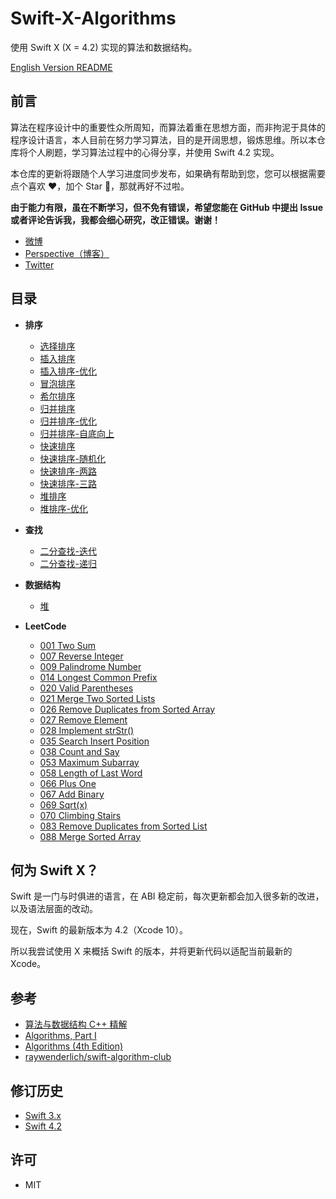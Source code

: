 # Swift-X-Algorithms

使用 Swift X (X = 4.2) 实现的算法和数据结构。

[English Version README](README.md)

## 前言

算法在程序设计中的重要性众所周知，而算法着重在思想方面，而非拘泥于具体的程序设计语言，本人目前在努力学习算法，目的是开阔思想，锻炼思维。所以本仓库将个人刷题，学习算法过程中的心得分享，并使用 Swift 4.2 实现。

本仓库的更新将跟随个人学习进度同步发布，如果确有帮助到您，您可以根据需要点个喜欢 ❤️，加个 Star 🌟，那就再好不过啦。

**由于能力有限，虽在不断学习，但不免有错误，希望您能在 GitHub 中提出 Issue 或者评论告诉我，我都会细心研究，改正错误。谢谢！**

- [微博](http://weibo.com/375975847)
- [Perspective（博客）](https://github.com/kingcos/Perspective)
- [Twitter](https://twitter.com/mmdadao)

## 目录

- **排序**
  - [选择排序](/Sort/01-SelectionSort)
  - [插入排序](/Sort/02-InsertionSort)
  - [插入排序-优化](/Sort/03-InsertionSort-Advanced)
  - [冒泡排序](/Sort/04-BubbleSort)
  - [希尔排序](/Sort/05-ShellSort)
  - [归并排序](/Sort/06-MergeSort)
  - [归并排序-优化](/Sort/07-MergeSort-Advanced)
  - [归并排序-自底向上](/Sort/08-MergeSort-BottomUp)
  - [快速排序](/Sort/09-QuickSort)
  - [快速排序-随机化](/Sort/10-QuickSort-Randomized)
  - [快速排序-两路](/Sort/11-QuickSort-2-Way)
  - [快速排序-三路](/Sort/12-QuickSort-3-Way)
  - [堆排序](/Sort/13-HeapSort)
  - [堆排序-优化](/Sort/14-HeapSort-Advanced)

- **查找**
  - [二分查找-迭代](/Search/01-BinarySearch-Iteratively)
  - [二分查找-递归](/Search/02-BinarySearch-Recursively)

- **数据结构**
  - [堆](/DataStructure/01-Heap)

- **LeetCode**
  - [001 Two Sum](/LeetCode/001-Two-Sum)
  - [007 Reverse Integer](/LeetCode/007-Reverse-Integer)
  - [009 Palindrome Number](/LeetCode/009-Palindrome-Number)
  - [014 Longest Common Prefix](/LeetCode/014-Longest-Common-Prefix)
  - [020 Valid Parentheses](/LeetCode/020-Valid-Parentheses)
  - [021 Merge Two Sorted Lists](/LeetCode/021-Merge-Two-Sorted-Lists)
  - [026 Remove Duplicates from Sorted Array](/LeetCode/026-Remove-Duplicates-from-Sorted-Array)
  - [027 Remove Element](/LeetCode/027-Remove-Element)
  - [028 Implement strStr()](/LeetCode/028-Implement-strStr())
  - [035 Search Insert Position](/LeetCode/035-Search-Insert-Position)
  - [038 Count and Say](/LeetCode/038-Count-and-Say)
  - [053 Maximum Subarray](/LeetCode/053-Maximum-Subarray)
  - [058 Length of Last Word](/LeetCode/058-Length-of-Last-Word)
  - [066 Plus One](/LeetCode/066-Plus-One)
  - [067 Add Binary](/LeetCode/067-Add-Binary)
  - [069 Sqrt(x)](/LeetCode/069-Sqrt(x))
  - [070 Climbing Stairs](/LeetCode/070-Climbing-Stairs)
  - [083 Remove Duplicates from Sorted List](/LeetCode/083-Remove-Duplicates-from-Sorted-List)
  - [088 Merge Sorted Array](/LeetCode/088-Merge-Sorted-Array)

## 何为 Swift X？

Swift 是一门与时俱进的语言，在 ABI 稳定前，每次更新都会加入很多新的改进，以及语法层面的改动。

现在，Swift 的最新版本为 4.2（Xcode 10）。

所以我尝试使用 X 来概括 Swift 的版本，并将更新代码以适配当前最新的 Xcode。

## 参考

- [算法与数据结构 C++ 精解](http://coding.imooc.com/class/71.html)
- [Algorithms, Part I](https://www.coursera.org/learn/introduction-to-algorithms)
- [Algorithms (4th Edition)](https://www.amazon.com/Algorithms-4th-Robert-Sedgewick/dp/032157351X/ref=sr_1_2?ie=UTF8&qid=1481002530&sr=8-2&keywords=algorithms)
- [raywenderlich/swift-algorithm-club](https://github.com/raywenderlich/swift-algorithm-club)

## 修订历史

- [Swift 3.x](https://github.com/kingcos/Swift-X-Algorithms/tree/swift_3.x)
- [Swift 4.2](https://github.com/kingcos/Swift-X-Algorithms/tree/master)

## 许可

- MIT
